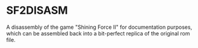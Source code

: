 SF2DISASM
=========

A disassembly of the game "Shining Force II" for documentation purposes, which can be assembled back into a bit-perfect replica of the original rom file.
